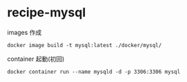# recipe-mysql

images 作成

```
docker image build -t mysql:latest ./docker/mysql/
```

container 起動(初回)

```
docker container run --name mysqld -d -p 3306:3306 mysql
```
